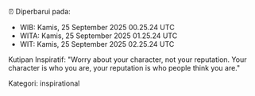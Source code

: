 ⏰ Diperbarui pada:
- WIB: Kamis, 25 September 2025 00.25.24 UTC
- WITA: Kamis, 25 September 2025 01.25.24 UTC
- WIT: Kamis, 25 September 2025 02.25.24 UTC

Kutipan Inspiratif:
"Worry about your character, not your reputation. Your character is who you are, your reputation is who people think you are."


Kategori: inspirational

